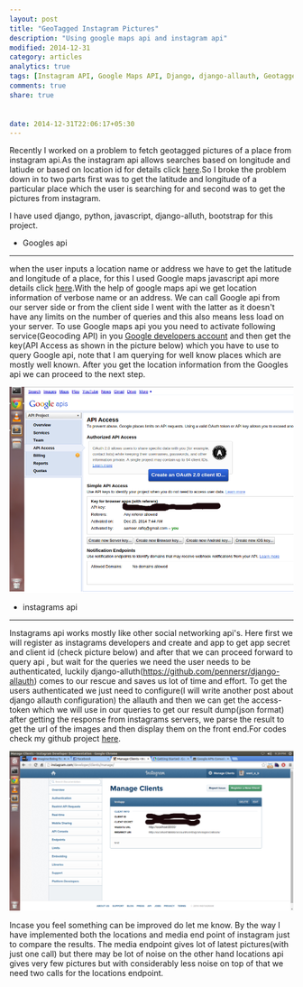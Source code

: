```yaml
---
layout: post
title: "GeoTagged Instagram Pictures"
description: "Using google maps api and instagram api"
modified: 2014-12-31
category: articles
analytics: true
tags: [Instagram API, Google Maps API, Django, django-allauth, Geotagged-Pictures]
comments: true
share: true


date: 2014-12-31T22:06:17+05:30
---
```


Recently I worked on a problem to fetch geotagged pictures of a place from instagram api.As the instagram api allows searches based on longitude and latiude or based on location id for details click [here](http://instagram.com/developer/endpoints/).So I broke the problem down in to two parts first was to get the latitude and longitude of a particular place which the user is searching for and second was to get the pictures from instagram.

I have used django, python, javascript, django-alluth, bootstrap for this project.

* Googles api
-------------

when the user inputs a location name or address we have to get the latitude and longitude of a place, for this I used Google maps javascript api more details click [here](https://developers.google.com/maps/documentation/javascript/).With the help of google maps api we get location information of verbose name or an address. We can call Google api from  our server side or from the client side I went with the latter as it doesn't have any limits on the number of queries and this also means less load on your server. To use Google maps api you you need to activate following service(Geocoding API) in you [Google developers account](https://code.google.com/apis/console/) and then get the key(API Access as shown in the picture below) which you have to use to query Google api, note that I am querying for well know places which are mostly well known. After you get the location information from the Googles api we can proceed to the next step.

![Diagram1](/images/google_api.png)

* instagrams api
----------------

Instagrams api works mostly like  other social networking api's. Here first we will register as instagrams developers and create and app to get app secret and client id (check picture below) and after that we can proceed forward to query api , but wait for the queries we need the user needs to be authenticated, luckily django-alluth(https://github.com/pennersr/django-allauth) comes to our rescue and saves us lot of time and effort.
To get the users authenticated we just need to configure(I will write another post about django allauth configuration) the allauth and then we can get the access-token which we will use in our queries to get our result dump(json format) after getting the response from instagrams servers, we parse the result to get the url of the images and then display them on the front end.For codes check my github project [here](https://github.com/Aameer/instagramGTpics).

![Diagram2](/images/instagram_api.png)

Incase you feel something can be improved do let me know. By the way I have implemented both the locations and media end point of instagram just to compare the results. The media endpoint gives lot of latest pictures(with just one call) but there may be lot of noise on the other hand locations api gives very few pictures but with considerably less noise on top of that we need two calls for the locations endpoint.



